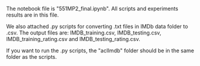 The notebook file is "551MP2_final.ipynb". All scripts and experiments results are in this file.

We also attached .py scripts for converting .txt files in IMDb data folder to .csv. The output files are: IMDB_training.csv, IMDB_testing.csv, IMDB_training_rating.csv and IMDB_testing_rating.csv.

If you want to run the .py scripts, the "aclImdb" folder should be in the same folder as the scripts.
